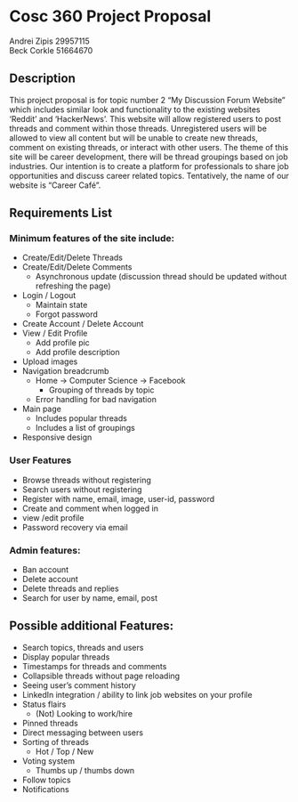 # Cosc 360 Project Proposal

Andrei Zipis 29957115  
Beck Corkle 51664670

## Description

This project proposal is for topic number 2 “My Discussion Forum Website” which includes similar look and functionality to the existing websites ‘Reddit’ and ‘HackerNews’. This website will allow registered users to post threads and comment within those threads. Unregistered users will be allowed to view all content but will be unable to create new threads, comment on existing threads, or interact with other users. The theme of this site will be career development, there will be thread groupings based on job industries. Our intention is to create a platform for professionals to share job opportunities and discuss career related topics. Tentatively, the name of our website is “Career Café”.

## Requirements List
### Minimum features of the site include:
- Create/Edit/Delete Threads
- Create/Edit/Delete Comments
  - Asynchronous update (discussion thread should be updated without refreshing the page)
- Login / Logout
  - Maintain state
  - Forgot password
- Create Account / Delete Account
- View / Edit Profile
  - Add profile pic
  - Add profile description
- Upload images
- Navigation breadcrumb
  - Home -> Computer Science -> Facebook
    - Grouping of threads by topic
  - Error handling for bad navigation
- Main page 
  - Includes popular threads
  - Includes a list of groupings
- Responsive design

### User Features
- Browse threads without registering
- Search users without registering
- Register with name, email, image, user-id, password
- Create and comment when logged in
- view /edit profile
- Password recovery via email

### Admin features:
- Ban account
- Delete account
- Delete threads and replies
- Search for user by name, email, post


## Possible additional Features:
- Search topics, threads and users
- Display popular threads
- Timestamps for threads and comments
- Collapsible threads without page reloading
- Seeing user’s comment history
- LinkedIn integration / ability to link job websites on your profile
- Status flairs
  - (Not) Looking to work/hire
- Pinned threads
- Direct messaging between users
- Sorting of threads
  - Hot / Top / New
- Voting system
  - Thumbs up / thumbs down
- Follow topics
- Notifications



